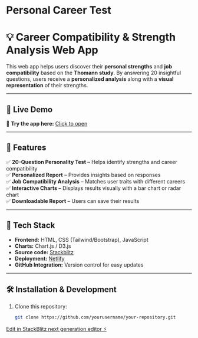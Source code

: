 # Personal Career Test
# 💡 Career Compatibility & Strength Analysis Web App

This web app helps users discover their **personal strengths** and **job compatibility** based on the **Thomann study**. By answering 20 insightful questions, users receive a **personalized analysis** along with a **visual representation** of their strengths.

---

## 🚀 Live Demo  
🔗 **Try the app here:** [Click to open](https://exquisite-lily-20c77a.netlify.app/)  

---

## 📌 Features
✅ **20-Question Personality Test** – Helps identify strengths and career compatibility  
✅ **Personalized Report** – Provides insights based on responses  
✅ **Job Compatibility Analysis** – Matches user traits with different careers  
✅ **Interactive Charts** – Displays results visually with a bar chart or radar chart  
✅ **Downloadable Report** – Users can save their results  

---

## 🎨 Tech Stack
- **Frontend:** HTML, CSS (Tailwind/Bootstrap), JavaScript  
- **Charts:** Chart.js / D3.js  
- **Source code:** [Stackblitz](https://stackblitz.com/~/github.com/farshadav/personal_career_evaluation)
- **Deployment:** [Netlify](https://exquisite-lily-20c77a.netlify.app/)
- **GitHub Integration:** Version control for easy updates  

---

## 🛠 Installation & Development  
1. Clone this repository:  
   ```bash
   git clone https://github.com/yourusername/your-repository.git


[Edit in StackBlitz next generation editor ⚡️](https://stackblitz.com/~/github.com/farshadav/personal_career_evaluation)
